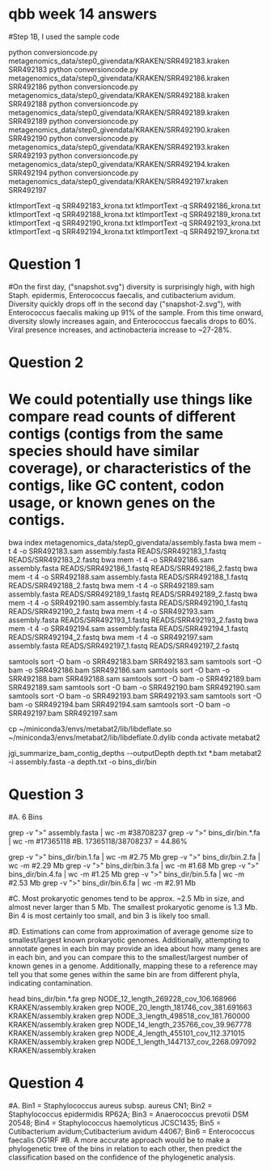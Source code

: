 # qbb week 14 answers
 
 #Step 1B, I used the sample code
 
python conversioncode.py metagenomics_data/step0_givendata/KRAKEN/SRR492183.kraken SRR492183
python conversioncode.py metagenomics_data/step0_givendata/KRAKEN/SRR492186.kraken SRR492186
python conversioncode.py metagenomics_data/step0_givendata/KRAKEN/SRR492188.kraken SRR492188
python conversioncode.py metagenomics_data/step0_givendata/KRAKEN/SRR492189.kraken SRR492189
python conversioncode.py metagenomics_data/step0_givendata/KRAKEN/SRR492190.kraken SRR492190
python conversioncode.py metagenomics_data/step0_givendata/KRAKEN/SRR492193.kraken SRR492193
python conversioncode.py metagenomics_data/step0_givendata/KRAKEN/SRR492194.kraken SRR492194
python conversioncode.py metagenomics_data/step0_givendata/KRAKEN/SRR492197.kraken SRR492197

ktImportText -q SRR492183_krona.txt
ktImportText -q SRR492186_krona.txt
ktImportText -q SRR492188_krona.txt
ktImportText -q SRR492189_krona.txt
ktImportText -q SRR492190_krona.txt
ktImportText -q SRR492193_krona.txt
ktImportText -q SRR492194_krona.txt
ktImportText -q SRR492197_krona.txt

# Question 1

 #On the first day, ("snapshot.svg") diversity is surprisingly high, with high Staph. epidermis, Enterococcus faecalis, and cutibacterium avidum. Diversity quickly drops off in the second day ("snapshot-2.svg"), with Enterococcus faecalis making up 91% of the sample. From this time onward, diversity slowly increases again, and Enterococcus faecalis drops to 60%. Viral presence increases, and actinobacteria increase to ~27-28%.
 
# Question 2

 # We could potentially use things like compare read counts of different contigs (contigs from the same species should have similar coverage), or characteristics of the contigs, like GC content, codon usage, or known genes on the contigs.
 
bwa index metagenomics_data/step0_givendata/assembly.fasta
bwa mem -t 4 -o SRR492183.sam assembly.fasta READS/SRR492183_1.fastq READS/SRR492183_2.fastq
bwa mem -t 4 -o SRR492186.sam assembly.fasta READS/SRR492186_1.fastq READS/SRR492186_2.fastq
bwa mem -t 4 -o SRR492188.sam assembly.fasta READS/SRR492188_1.fastq READS/SRR492188_2.fastq
bwa mem -t 4 -o SRR492189.sam assembly.fasta READS/SRR492189_1.fastq READS/SRR492189_2.fastq
bwa mem -t 4 -o SRR492190.sam assembly.fasta READS/SRR492190_1.fastq READS/SRR492190_2.fastq
bwa mem -t 4 -o SRR492193.sam assembly.fasta READS/SRR492193_1.fastq READS/SRR492193_2.fastq
bwa mem -t 4 -o SRR492194.sam assembly.fasta READS/SRR492194_1.fastq READS/SRR492194_2.fastq
bwa mem -t 4 -o SRR492197.sam assembly.fasta READS/SRR492197_1.fastq READS/SRR492197_2.fastq

samtools sort -O bam -o SRR492183.bam SRR492183.sam
samtools sort -O bam -o SRR492186.bam SRR492186.sam
samtools sort -O bam -o SRR492188.bam SRR492188.sam
samtools sort -O bam -o SRR492189.bam SRR492189.sam
samtools sort -O bam -o SRR492190.bam SRR492190.sam
samtools sort -O bam -o SRR492193.bam SRR492193.sam
samtools sort -O bam -o SRR492194.bam SRR492194.sam
samtools sort -O bam -o SRR492197.bam SRR492197.sam

cp ~/miniconda3/envs/metabat2/lib/libdeflate.so ~/miniconda3/envs/metabat2/lib/libdeflate.0.dylib
conda activate metabat2

jgi_summarize_bam_contig_depths --outputDepth depth.txt *.bam
metabat2 -i assembly.fasta -a depth.txt -o bins_dir/bin

# Question 3
 #A. 6 Bins
 
grep -v ">" assembly.fasta | wc -m
 #38708237
grep -v ">" bins_dir/bin.*.fa | wc -m
 #17365118
 #B. 17365118/38708237 = 44.86%

grep -v ">" bins_dir/bin.1.fa | wc -m
 #2.75 Mb
grep -v ">" bins_dir/bin.2.fa | wc -m
 #2.29 Mb
grep -v ">" bins_dir/bin.3.fa | wc -m
 #1.68 Mb
grep -v ">" bins_dir/bin.4.fa | wc -m
 #1.25 Mb
grep -v ">" bins_dir/bin.5.fa | wc -m
 #2.53 Mb
grep -v ">" bins_dir/bin.6.fa | wc -m
 #2.91 Mb
 
 #C. Most prokaryotic genomes tend to be approx. ~2.5 Mb in size, and almost never larger than 5 Mb. The smallest prokaryotic genome is 1.3 Mb. Bin 4 is most certainly too small, and bin 3 is likely too small.
 
 #D. Estimations can come from approximation of average genome size to smallest/largest known prokaryotic genomes. Additionally, attempting to annotate genes in each bin may provide an idea about how many genes are in each bin, and you can compare this to the smallest/largest number of known genes in a genome. Additionally, mapping these to a reference may tell you that some genes within the same bin are from different phyla, indicating contamination.
 
head bins_dir/bin.*.fa 
grep NODE_12_length_269228_cov_106.168966 KRAKEN/assembly.kraken
grep NODE_20_length_181746_cov_381.691663 KRAKEN/assembly.kraken
grep NODE_3_length_498518_cov_181.760000 KRAKEN/assembly.kraken
grep NODE_14_length_235766_cov_39.967778 KRAKEN/assembly.kraken
grep NODE_4_length_455101_cov_112.371015 KRAKEN/assembly.kraken
grep NODE_1_length_1447137_cov_2268.097092 KRAKEN/assembly.kraken
 
# Question 4
 #A. Bin1 = Staphylococcus aureus subsp. aureus CN1; Bin2 = Staphylococcus epidermidis RP62A; Bin3 = Anaerococcus prevotii DSM 20548; Bin4 = Staphylococcus haemolyticus JCSC1435; Bin5 = Cutibacterium avidum;Cutibacterium avidum 44067; Bin6 = Enterococcus faecalis OG1RF
 #B. A more accurate approach would be to make a phylogenetic tree of the bins in relation to each other, then predict the classification based on the confidence of the phylogenetic analysis.